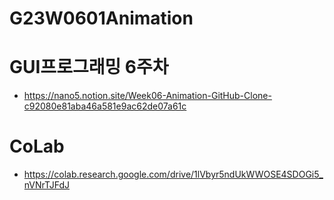# G23W0601Animation

# GUI프로그래밍 6주차
- https://nano5.notion.site/Week06-Animation-GitHub-Clone-c92080e81aba46a581e9ac62de07a61c

# CoLab
- https://colab.research.google.com/drive/1lVbyr5ndUkWWOSE4SDOGi5_nVNrTJFdJ
